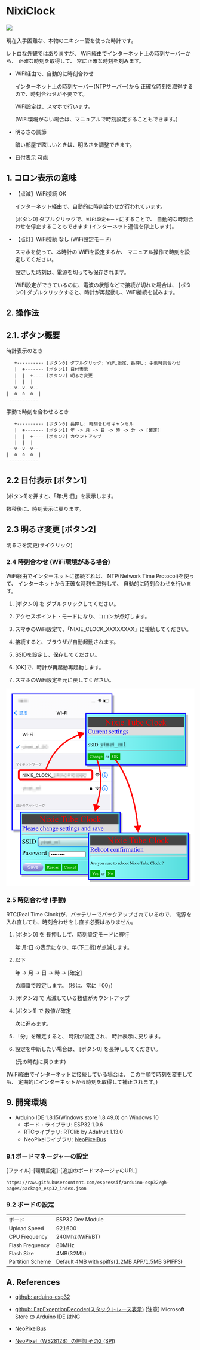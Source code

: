 # NixiClock

![](docs/clock1.jpg)

現在入手困難な、本物のニキシー管を使った時計です。

レトロな外観ではありますが、
WiFi経由でインターネット上の時刻サーバーから、
正確な時刻を取得して、
常に正確な時刻を刻みます。

* WiFi経由で、自動的に時刻合わせ

  インターネット上の時刻サーバー(NTPサーバー)から
  正確な時刻を取得するので、時刻合わせが不要です。
  
  WiFi設定は、スマホで行います。

  (WiFi環境がない場合は、マニュアルで時刻設定することもできます。)

* 明るさの調節

  暗い部屋で眩しいときは、明るさを調整できます。

* 日付表示 可能


## 1. コロン表示の意味

* 【点滅】WiFi接続 OK

  インターネット経由で、自動的に時刻合わせが行われています。
  
  [ボタン0] ダブルクリックで、``WiFi設定モード``にすることで、
  自動的な時刻合わせを停止することもできます
  (インターネット通信を停止します)。

* 【点灯】WiFi接続 なし (WiFi設定モード)

  スマホを使って、本時計の WiFiを設定するか、
  マニュアル操作で時刻を設定してください。

  設定した時刻は、電源を切っても保存されます。

  WiFi設定ができているのに、電波の状態などで接続が切れた場合は、
  [ボタン0] ダブルクリックすると、時計が再起動し、WiFi接続を試みます。


## 2. 操作法

## 2.1. ボタン概要

時計表示のとき
```
   +---------- [ボタン0] ダブルクリック: WiFi設定、長押し: 手動時刻合わせ
   |  +------- [ボタン1] 日付表示
   |  |  +---- [ボタン2] 明るさ変更
   |  |  |
 --v--v--v--
|  o  o  o  |
 -----------
```

手動で時刻を合わせるとき
```
   +---------- [ボタン0] 長押し: 時刻合わせキャンセル
   |  +------- [ボタン1] 年 -> 月 -> 日 -> 時 -> 分 -> [確定]
   |  |  +---- [ボタン2] カウントアップ
   |  |  |
 --v--v--v--
|  o  o  o  |
 -----------
```


## 2.2 日付表示 [ボタン1]

[ボタン1]を押すと、「年:月:日」を表示します。

数秒後に、時刻表示に戻ります。


## 2.3 明るさ変更 [ボタン2]

明るさを変更(サイクリック)


### 2.4 時刻合わせ (WiFi環境がある場合)

WiFi経由でインターネットに接続すれば、
NTP(Network Time Protocol)を使って、
インターネットから正確な時刻を取得して、
自動的に時刻合わせを行います。

1. [ボタン0] を ダブルクリックしてください。

2. アクセスポイント・モードになり、コロンが点灯します。

3. スマホのWiFi設定で、「NIXIE_CLOCK_XXXXXXXX」に接続してください。

4. 接続すると、ブラウザが自動起動されます。

5. SSIDを設定し、保存してください。

6. [OK]で、時計が再起動再起動します。

7. スマホのWiFi設定を元に戻してください。

![](docs/NetMgr1.png)


### 2.5 時刻合わせ (手動)

RTC(Real Time Clock)が、バッテリーでバックアップされているので、
電源を入れ直しても、時刻合わせをし直す必要はありません。

1. [ボタン0] を 長押しして、時刻設定モードに移行

   年:月:日 の表示になり、年(下二桁)が点滅します。

2. 以下

   年 -> 月 -> 日 -> 時 -> [確定]
    
   の順番で設定します。
   (秒は、常に「00」)
   
2. [ボタン2] で 点滅している数値がカウントアップ

3. [ボタン1] で 数値が確定

   次に進みます。

4. 「分」を確定すると、
   時刻が設定され、
   時計表示に戻ります。
   
5. 設定を中断したい場合は、
   [ボタン0] を長押ししてください。

   (元の時刻に戻ります)

(WiFi経由でインターネットに接続している場合は、
この手順で時刻を変更しても、
定期的にインターネットから時刻を取得して補正されます。)



## 9. 開発環境

* Arduino IDE 1.8.15(Windows store 1.8.49.0) on Windows 10
  - ボード・ライブラリ: ESP32 1.0.6
  - RTCライブラリ: RTClib by Adafruit 1.13.0
  - NeoPixelライブラリ: [NeoPixelBus](https://github.com/Makuna/NeoPixelBus)
  
### 9.1 ボードマネージャーの設定

[ファイル]-[環境設定]-[追加のボードマネージャのURL]
```
https://raw.githubusercontent.com/espressif/arduino-esp32/gh-pages/package_esp32_index.json
```


### 9.2 ボードの設定

| | |
|--|--|
| ボード | ESP32 Dev Module |
| Upload Speed | 921600 |
| CPU Frequency | 240Mhz(WiFi/BT) |
| Flash Frequency | 80MHz |
| Flash Size | 4MB(32Mb) |
| Partition Scheme | Default 4MB with spiffs(1.2MB APP/1.5MB SPIFFS) |



## A. References

* [github: arduino-esp32](https://github.com/espressif/arduino-esp32/)

* [github: EspExceptionDecoder(スタックトレース表示)](https://github.com/me-no-dev/EspExceptionDecoder/releases/)
  [注意] Microsoft Store の Arduino IDE はNG

* [NeoPixelBus](https://github.com/Makuna/NeoPixelBus)

* [NeoPixel（WS2812B）の制御 その2 (SPI)](https://nuneno.cocolog-nifty.com/blog/2018/05/neopixelws281-1.html)

